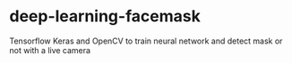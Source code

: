 # deep-learning-facemask
Tensorflow Keras and OpenCV to train neural network and detect mask or not with a live camera
